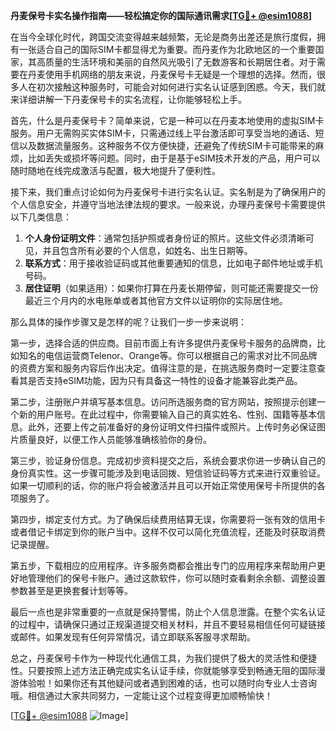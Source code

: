 **丹麦保号卡实名操作指南——轻松搞定你的国际通讯需求[[TG💪+ @esim1088](https://t.me/s/esim1088)]**

在当今全球化时代，跨国交流变得越来越频繁，无论是商务出差还是旅行度假，拥有一张适合自己的国际SIM卡都显得尤为重要。而丹麦作为北欧地区的一个重要国家，其高质量的生活环境和美丽的自然风光吸引了无数游客和长期居住者。对于需要在丹麦使用手机网络的朋友来说，丹麦保号卡无疑是一个理想的选择。然而，很多人在初次接触这种服务时，可能会对如何进行实名认证感到困惑。今天，我们就来详细讲解一下丹麦保号卡的实名流程，让你能够轻松上手。

首先，什么是丹麦保号卡？简单来说，它是一种可以在丹麦本地使用的虚拟SIM卡服务。用户无需购买实体SIM卡，只需通过线上平台激活即可享受当地的通话、短信以及数据流量服务。这种服务不仅方便快捷，还避免了传统SIM卡可能带来的麻烦，比如丢失或损坏等问题。同时，由于是基于eSIM技术开发的产品，用户可以随时随地在线完成激活与配置，极大地提升了便利性。

接下来，我们重点讨论如何为丹麦保号卡进行实名认证。实名制是为了确保用户的个人信息安全，并遵守当地法律法规的要求。一般来说，办理丹麦保号卡需要提供以下几类信息：

1. **个人身份证明文件**：通常包括护照或者身份证的照片。这些文件必须清晰可见，并且包含所有必要的个人信息，如姓名、出生日期等。
2. **联系方式**：用于接收验证码或其他重要通知的信息，比如电子邮件地址或手机号码。
3. **居住证明**（如果适用）：如果你打算在丹麦长期停留，则可能还需要提交一份最近三个月内的水电账单或者其他官方文件以证明你的实际居住地。

那么具体的操作步骤又是怎样的呢？让我们一步一步来说明：

第一步，选择合适的供应商。目前市面上有许多提供丹麦保号卡服务的品牌商，比如知名的电信运营商Telenor、Orange等。你可以根据自己的需求对比不同品牌的资费方案和服务内容后作出决定。值得注意的是，在挑选服务商时一定要注意查看其是否支持eSIM功能，因为只有具备这一特性的设备才能兼容此类产品。

第二步，注册账户并填写基本信息。访问所选服务商的官方网站，按照提示创建一个新的用户账号。在此过程中，你需要输入自己的真实姓名、性别、国籍等基本信息。此外，还要上传之前准备好的身份证明文件扫描件或照片。上传时务必保证图片质量良好，以便工作人员能够准确核验你的身份。

第三步，验证身份信息。完成初步资料提交之后，系统会要求你进一步确认自己的身份真实性。这一步骤可能涉及到电话回拨、短信验证码等方式来进行双重验证。如果一切顺利的话，你的账户将会被激活并且可以开始正常使用保号卡所提供的各项服务了。

第四步，绑定支付方式。为了确保后续费用结算无误，你需要将一张有效的信用卡或者借记卡绑定到你的账户当中。这样不仅可以简化充值流程，还能及时获取消费记录提醒。

第五步，下载相应的应用程序。许多服务商都会推出专门的应用程序来帮助用户更好地管理他们的保号卡账户。通过这款软件，你可以随时查看剩余余额、调整设置参数甚至是更换套餐计划等等。

最后一点也是非常重要的一点就是保持警惕，防止个人信息泄露。在整个实名认证的过程中，请确保只通过正规渠道提交相关材料，并且不要轻易相信任何可疑链接或邮件。如果发现有任何异常情况，请立即联系客服寻求帮助。

总之，丹麦保号卡作为一种现代化通信工具，为我们提供了极大的灵活性和便捷性。只要按照上述方法正确完成实名认证手续，你就能够享受到畅通无阻的国际漫游体验啦！如果你还有其他疑问或者遇到困难的话，也可以随时向专业人士咨询哦。相信通过大家共同努力，一定能让这个过程变得更加顺畅愉快！

[[TG💪+ @esim1088](https://t.me/s/esim1088) ![Image](https://i.postimg.cc/4NQfJmqS/Snipaste-2025-05-13-00-14-12.png)]